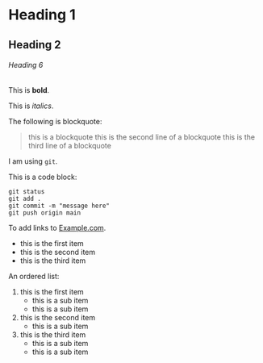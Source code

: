 # Heading 1

## Heading 2

###### Heading 6

This is **bold**.

This is *italics*.

The following is blockquote:

> this is a blockquote
> this is the second line of a blockquote
> this is the third line of a blockquote

I am using `git`.

This is a code block:

```
git status
git add .
git commit -m "message here"
git push origin main
```

To add links to [Example.com](https://www.example.com).

* this is the first item
* this is the second item
* this is the third item

An ordered list:

1. this is the first item
	- this is a sub item
	- this is a sub item
1. this is the second item
	- this is a sub item
1. this is the third item
	- this is a sub item
	- this is a sub item


